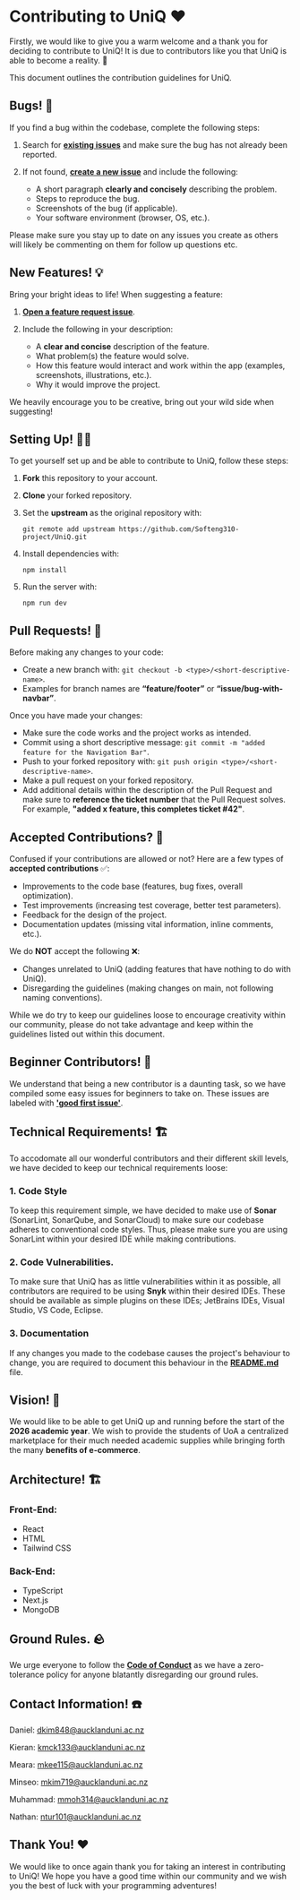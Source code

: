 # Contributing to UniQ ❤️

Firstly, we would like to give you a warm welcome and a thank you for deciding to contribute to UniQ! It is due to contributors like you that UniQ is able to become a reality. 🎉

This document outlines the contribution guidelines for UniQ.

## Bugs! 🐛

If you find a bug within the codebase, complete the following steps:

1. Search for **[existing issues](https://github.com/Softeng310-project/UniQ/issues)** and make sure the bug has not already been reported.

2. If not found, **[create a new issue](https://github.com/Softeng310-project/UniQ/issues/new)** and include the following:
    - A short paragraph **clearly and concisely** describing the problem.
    - Steps to reproduce the bug.
    - Screenshots of the bug (if applicable).
    - Your software environment (browser, OS, etc.).

Please make sure you stay up to date on any issues you create as others will likely be commenting on them for follow up questions etc.

## New Features! 💡

Bring your bright ideas to life! When suggesting a feature:

1. **[Open a feature request issue](https://github.com/Softeng310-project/UniQ/issues/new?labels=enhancement)**.

2. Include the following in your description:
    - A **clear and concise** description of the feature.
    - What problem(s) the feature would solve.
    - How this feature would interact and work within the app (examples, screenshots, illustrations, etc.).
    - Why it would improve the project.

We heavily encourage you to be creative, bring out your wild side when suggesting!

## Setting Up! 👨‍💻

To get yourself set up and be able to contribute to UniQ, follow these steps:

1. **Fork** this repository to your account.

2. **Clone** your forked repository.

3. Set the **upstream** as the original repository with:

    `git remote add upstream https://github.com/Softeng310-project/UniQ.git`

4. Install dependencies with:

    `npm install`

5. Run the server with:

    `npm run dev`

## Pull Requests! 🙇

Before making any changes to your code:

- Create a new branch with: `git checkout -b <type>/<short-descriptive-name>`.
- Examples for branch names are **“feature/footer”** or **“issue/bug-with-navbar”**.

Once you have made your changes:

- Make sure the code works and the project works as intended.
- Commit using a short descriptive message: `git commit -m "added feature for the Navigation Bar"`.
- Push to your forked repository with: `git push origin <type>/<short-descriptive-name>`.
- Make a pull request on your forked repository.
- Add additional details within the description of the Pull Request and make sure to **reference the ticket number** that the Pull Request solves. For example, **"added x feature, this completes ticket #42"**.

## Accepted Contributions? 🤷

Confused if your contributions are allowed or not? Here are a few types of **accepted contributions** ✅:

- Improvements to the code base (features, bug fixes, overall optimization).
- Test improvements (increasing test coverage, better test parameters).
- Feedback for the design of the project.
- Documentation updates (missing vital information, inline comments, etc.).

We do **NOT** accept the following ❌:

- Changes unrelated to UniQ (adding features that have nothing to do with UniQ).
- Disregarding the guidelines (making changes on main, not following naming conventions).

While we do try to keep our guidelines loose to encourage creativity within our community, please do not take advantage and keep within the guidelines listed out within this document.

## Beginner Contributors! 📖

We understand that being a new contributor is a daunting task, so we have compiled some easy issues for beginners to take on. These issues are labeled with **['good first issue'](https://github.com/Softeng310-project/UniQ/issues?q=is%3Aissue+is%3Aopen+label%3A%22good+first+issue%22)**.

## Technical Requirements! 🏗️

To accodomate all our wonderful contributors and their different skill levels, we have decided to keep our technical requirements loose:

### 1. Code Style

To keep this requirement simple, we have decided to make use of **Sonar** (SonarLint, SonarQube, and SonarCloud) to make sure our codebase adheres to conventional code styles. Thus, please make sure you are using SonarLint within your desired IDE while making contributions.

### 2. Code Vulnerabilities.

To make sure that UniQ has as little vulnerabilities within it as possible, all contributors are required to be using **Snyk** within their desired IDEs. These should be available as simple plugins on these IDEs; JetBrains IDEs, Visual Studio, VS Code, Eclipse.

### 3. Documentation

If any changes you made to the codebase causes the project's behaviour to change, you are required to document this behaviour in the **[README.md](README.md)** file.

## Vision! 👀

We would like to be able to get UniQ up and running before the start of the **2026 academic year**. We wish to provide the students of UoA a centralized marketplace for their much needed academic supplies while bringing forth the many **benefits of e-commerce**.

## Architecture! 🏗️

### Front-End:

- React
- HTML
- Tailwind CSS

### Back-End:

- TypeScript
- Next.js
- MongoDB

## Ground Rules. 🪨

We urge everyone to follow the **[Code of Conduct](CODE_OF_CONDUCT.md)** as we have a zero-tolerance policy for anyone blatantly disregarding our ground rules.

## Contact Information! ☎️

Daniel: dkim848@aucklanduni.ac.nz

Kieran: kmck133@aucklanduni.ac.nz

Meara: mkee115@aucklanduni.ac.nz

Minseo: mkim719@aucklanduni.ac.nz

Muhammad: mmoh314@aucklanduni.ac.nz

Nathan: ntur101@aucklanduni.ac.nz

## Thank You! ❤️

We would like to once again thank you for taking an interest in contributing to UniQ! We hope you have a good time within our community and we wish you the best of luck with your programming adventures!
